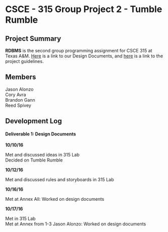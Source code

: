 # CSCE - 315 Group Project 2 - Tumble Rumble

## Project Summary

**RDBMS** is the second group programming assignment for CSCE 315 at Texas A&M. [Here](https://docs.google.com/document/d/1BeEMBn4f1MeWA3jVzjUNd0Jw-hCdaoTh7SGW8L-iiic/edit?usp=sharing) is a link to our Design Documents, and [here](https://docs.google.com/document/d/187NokR-hFrJIfcoUGKmY0hIjT9iMJpOtQUEcyDtSB7k/edit) is a link to the project guidelines. 

## Members
Jason Alonzo<br>
Cory Avra<br>
Brandon Gann<br>
Reed Spivey<br>

## Development Log

#### Deliverable 1: Design Documents

**10/10/16**

Met and discussed ideas in 315 Lab<br/>
Decided on Tumble Rumble <br/>

**10/12/16**

Met and discussed rules and storyboards in 315 Lab<br/>

**10/16/16**

Met at Annex
All: Worked on design documents

**10/17/16**

Met in 315 Lab<br/>
Met at Annex from 1-3
Jason Alonzo: Worked on design documents
